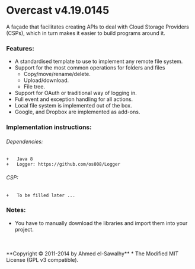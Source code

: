 Overcast v4.19.0145
===================

A façade that facilitates creating APIs to deal with Cloud Storage Providers (CSPs), which in turn makes it easier to build programs around it.

### Features:

  + A standardised template to use to implement any remote file system.
  + Support for the most common operations for folders and files
    + Copy/move/rename/delete.
    + Upload/download.
    + File tree.
  + Support for OAuth or traditional way of logging in.
  + Full event and exception handling for all actions.
  + Local file system is implemented out of the box.
  + Google, and Dropbox are implemented as add-ons.

### Implementation instructions:
	
###### Dependencies:

	+	Java 8
	+	Logger: https://github.com/os008/Logger

###### CSP:

    +	To be filled later ...

### Notes:

  + You have to manually download the libraries and import them into your project.

<br>
<br>
**Copyright &copy; 2011-2014 by Ahmed el-Sawalhy**
 * The Modified MIT License (GPL v3 compatible).
